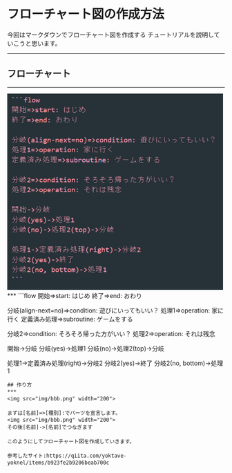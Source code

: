 # フローチャート図の作成方法

今回はマークダウンでフローチャート図を作成する
チュートリアルを説明していこうと思います。
***
## フローチャート
***
<img src="img/aaa.png" width="500">
***
```flow
開始=>start: はじめ
終了=>end: おわり

分岐(align-next=no)=>condition: 遊びにいってもいい？
処理1=>operation: 家に行く
定義済み処理=>subroutine: ゲームをする

分岐2=>condition: そろそろ帰った方がいい？
処理2=>operation: それは残念

開始->分岐
分岐(yes)->処理1
分岐(no)->処理2(top)->分岐

処理1->定義済み処理(right)->分岐2
分岐2(yes)->終了
分岐2(no, bottom)->処理1
```
## 作り方
***
<img src="img/bbb.png" width="200">

まずは[名前]=>[種別]:でパーツを宣言します。
<img src="img/bbb.png" width="200">
その後[名前]->[名前]でつなぎます

このようにしてフローチャート図を作成していきます。

参考したサイト:https://qiita.com/yoktave-yoknel/items/b923fe2b9206beab700c